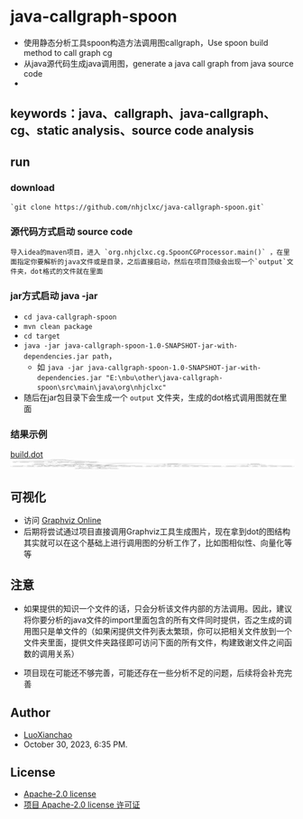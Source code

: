   java-callgraph-spoon
=========================================

* 使用静态分析工具spoon构造方法调用图callgraph，Use spoon build method to call graph cg
* 从java源代码生成java调用图，generate a java call graph from java source code
* 


##  keywords：java、callgraph、java-callgraph、cg、static analysis、source code analysis


##  run

### download
    `git clone https://github.com/nhjclxc/java-callgraph-spoon.git`
    

### 源代码方式启动 source code
    导入idea的maven项目，进入 `org.nhjclxc.cg.SpoonCGProcessor.main()` ，在里面指定你要解析的java文件或是目录，之后直接启动，然后在项目顶级会出现一个`output`文件夹，dot格式的文件就在里面


### jar方式启动 java -jar

  -  `cd java-callgraph-spoon`
  -  `mvn clean package`
  -  `cd target`
  -  `java -jar java-callgraph-spoon-1.0-SNAPSHOT-jar-with-dependencies.jar path`，
        - 如 `java -jar java-callgraph-spoon-1.0-SNAPSHOT-jar-with-dependencies.jar "E:\nbu\other\java-callgraph-spoon\src\main\java\org\nhjclxc"`
  - 随后在jar包目录下会生成一个 `output` 文件夹，生成的dot格式调用图就在里面

### 结果示例

[build.dot](example%2Fbuild.dot)
![build.png](example%2Fbuild.png)


## 可视化

- 访问 [Graphviz Online](https://dreampuf.github.io/GraphvizOnline)
- 后期将尝试通过项目直接调用Graphviz工具生成图片，现在拿到dot的图结构其实就可以在这个基础上进行调用图的分析工作了，比如图相似性、向量化等等


## 注意
- 如果提供的知识一个文件的话，只会分析该文件内部的方法调用。因此，建议将你要分析的java文件的import里面包含的所有文件同时提供，否之生成的调用图只是单文件的（如果闲提供文件列表太繁琐，你可以把相关文件放到一个文件夹里面，提供文件夹路径即可访问下面的所有文件，构建致谢文件之间函数的调用关系）

- 项目现在可能还不够完善，可能还存在一些分析不足的问题，后续将会补充完善


## Author

-  [LuoXianchao](https://github.com/nhjclxc) 
- <time>October 30, 2023, 6:35 PM</time>.


## License

- [Apache-2.0 license](https://www.apache.org/licenses/LICENSE-2.0)
- <a href="https://github.com/nhjclxc/java-callgraph-spoon/blob/main/LICENSE" target="_blank">项目 Apache-2.0 license 许可证</a>

